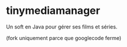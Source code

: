 # tinymediamanager
Un soft en Java pour gérer ses films et séries. 

(fork uniquement parce que googlecode ferme)
